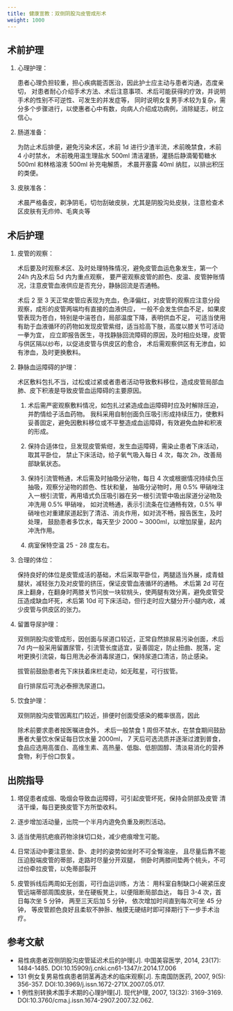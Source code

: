 ```yaml
---
title: 健康宣教：双侧阴股沟皮管成形术
weight: 1000
---
```


## 术前护理

1. 心理护理：

   患者心理负担较重，担心疾病能否医治，因此护士应主动与患者沟通，态度亲切，
   对患者耐心介绍手术方法、术后注意事项、术后可能获得的疗效，并说明手术的性别不可逆性、可发生的并发症等，
   同时说明女复男手术较为复杂，需分多个步骤进行，以使惠者心中有数，向病人介绍成功病例，消除疑志，树立信心。

1. 肠道准备：

   为防止术后排便，避免污染术区，术前 1d 进行少渣半流，术前晚禁食，术前 4 小时禁水，
   术前晚用温生理盐水 500ml 清洁灌肠，灌肠后静滴葡萄糖水 500ml 和林格溶液 500ml 补充电解质，
   术晨开塞露 40ml 纳肛，以排出积压的类便。

1. 皮肤准各：

   术晨严格备皮，剃净阴毛，切勿刮破皮肤，尤其是阴股沟处皮肤，注意检查术区皮肤有无疖帅、毛爽炎等

## 术后护理

1. 皮管的观察：

   术后要及时观察术区、及时处理特殊情况，避免皮管血运危象发生，第一个 24h 内及术后 5d 内为重点观察，
   要严密观察皮管的颜色、皮温、皮管肿账情况，注意皮管血液供应是否充分，静脉回流是否通畅。

   术后 2 至 3 天正常皮管应表现为充血，色泽偏红，对皮管的观察应注意分段观察，成形的皮管两端均有直接的血液供应，
   一般不会发生供血不足，如果皮管表现为苍白，特别是中湍苍白，局部温度下降，表明供血不足，
   可适当使用有助于血液循环的药物如发现皮管紫绀，适当拾高下肢，高度以膝关节可活动一拳为宜，
   应立即报告医生，寻找静脉回流障碍的原因，及时相应处理，皮管与供区隔以纱布，以促进皮管与供皮区的愈合，
   术后需观察供区有无渗血，如有渗血，及时更换敷料。

1. 静脉血运障碍的护理：

   术区敷料包扎不当，过松或过紧或者患者活动导致敷料移位，造成皮管局部血肺、皮下积液是导致皮管血运障碍的主要原因。

   1. 术后需严密观察敷料情况，如包扎过紧造成血运障碍时应及时解除压迫，并酌情给子活血药物。
      我科采用自制创面负压吸引形成持续压力，使敷料妥善固定，避免因敷料移位或不平整造成血运障碍，有效避免血肿和积液的形成。

   1. 保持合适体位，旦发现皮管紫绀，发生血运障碍，需染止患者下床活动，取其平卧位，
      禁止下床活动，给子氧气吸入每日 4 次，每次 2h，改善局部缺氧状态。

   1. 保持引流管畅通，术后需及时抽吸分泌物，每日 4 次或根据情况持续负压抽吸，观察分泌物的颜色、性状和量，
      抽吸分泌物时，用 0.5% 甲硝唑注入一根引流管，再用墙式负压吸引器在另一根引流管中吸出尿道分泌物及冲洗用 0.5% 甲硝唑，
      如对流畅通，表示引流条在位通畅有效，0.5% 甲硝唑也对重建尿道起到了清洁、消炎作用，如对流不畅，报告医生，及时处理，
      鼓励患者多饮水，每天至少 2000 ~ 3000ml，以增加尿量，起内冲洗作用。

   1. 病室保特空温 25 - 28 度左右。

1. 合理的体位：

   保持良好的体位是皮管成活的基础，术后采取平卧位，两腿适当外展，成青蛙腿状，减轻张力及对皮管的挤压，保证皮管血液循环的通畅。
   术后第 2d 可在床上翻身，在翻身时两膝关节问放一块软桃头，使两腿有效分离，避免皮管受压造成缺血坏死，术后第 10d 可下床活动，但行走时应大腿分开小腿内收，减少皮管与供皮区的张力。

1. 留置导尿护理：

   双侧阴股沟皮管成形，因创面与尿道口较近，正常自然排尿易污染创面，术后 7d 内一般采用留置尿管，引流管长度适宜，妥善固定，防止扭曲、脱落，定咐更换引流袋，每日用洗必泰消毒尿道口，保持尿道口清洁，防止感染。

   拔管前鼓励患者先下床扶着床栏走动，如无眩星，可行拔管。

   自行排尿后可洗必泰擦洗尿道口。

1. 饮食护理：

   双侧阴股沟皮管因离肛门较近，排便时创面受感染的概率很高，因此

   除术前要求患者按医嘱进食外，
   术后一般禁食 1 周但不禁水，在禁食期间鼓励惠者大量饮水保证每日饮水量 2000ml，
   7 天后可选流质并逐渐过渡到普食，食品应选用高蛋白、高维生素、高热量、低脂、低胆固醇、清淡易消化的营养食物，利于份口恢复。

## 出院指导

1. 塔促患者成烟、吸烟会导致血运障碍，可引起皮管坏死，保持会阴部及皮管
   清洁干燥，每日更换皮管下方所垫收料。

1. 逐步增加活动量，出院一个半月内遊免负重及刷烈活动。

1. 适当使用抗疤痕药物涂抹切口处，减少疤痕增生可能。

1. 日常活动中要注意坐、卧、走时的姿势如坐时不可全臀溶座，
   且尽量后靠不能压迫股端皮管的蒂部，走路时尽量分开双腿，
   侧卧时两膝间垫两个桃头，不可过份牵拉皮管，以免蒂部裂开

1. 皮管拆线后两周如无创面，可行血运训练，方法：
   用科室自制缺口小碗紧压皮管远端蒂部周围皮肤，坐在硬板凳上，以便阻断局部血达，
   每日 3-4 次，首日每次坐 5 分钟，
   两至三天后加 5 分钟，
   依次增加时间直到每次可坐 45 分钟，
   等皮管颜色良好且柔软不肿胩、触摸无硬结时即可择期行下一步手术治疗。

## 参考文献

- 易性病患者双侧阴股沟皮管延迟术后的护理[J]. 中国美容医学, 2014, 23(17): 1484-1485. DOI:10.15909/j.cnki.cn61-1347/r.2014.17.006
- 131 例女复男易性病患者阴茎再造术的临床观察[J]. 东南国防医药, 2007, 9(5): 356-357. DOI:10.3969/j.issn.1672-271X.2007.05.017.
- 1 例性别转换术围手术期的心理护理[J]. 现代护理, 2007, 13(32): 3169-3169. DOI:10.3760/cma.j.issn.1674-2907.2007.32.062.
